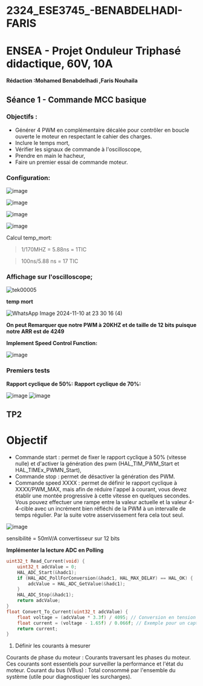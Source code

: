 # 2324_ESE3745_-BENABDELHADI-FARIS

# ENSEA - Projet Onduleur Triphasé didactique, 60V, 10A

**Rédaction :Mohamed Benabdelhadi ,Faris Nouhaila**
## Séance 1 - Commande MCC basique
### Objectifs :

- Générer 4 PWM en complémentaire décalée pour contrôler en boucle ouverte le moteur en respectant le cahier des charges.
- Inclure le temps mort,
- Vérifier les signaux de commande à l'oscilloscope,
- Prendre en main le hacheur,
- Faire un premier essai de commande moteur.

### Configuration: 

![image](https://github.com/user-attachments/assets/925e4530-36b6-4f70-bfd5-cbdde80f60b4)


![image](https://github.com/user-attachments/assets/910905ab-f8c8-4dd9-a80b-ec3a33059a13)


![image](https://github.com/user-attachments/assets/d9921aea-ffcd-4d8b-a18b-f21fb6a8bed7)


![image](https://github.com/user-attachments/assets/d7c1c816-c5dd-4e8c-b8aa-2943b5575536)

Calcul temp_mort:

> 1/170MHZ = 5.88ns = 1TIC

> 100ns/5.88 ns = 17 TIC 


### Affichage sur l'oscilloscope;

![tek00005](https://github.com/user-attachments/assets/7f763cc3-21b2-4325-bcd3-d457672c579a)


**temp mort**

![WhatsApp Image 2024-11-10 at 23 30 16 (4)](https://github.com/user-attachments/assets/9d382d9c-046c-437c-bd73-f88c91812ace)


**On peut Remarquer que notre PWM à 20KHZ et de taille de 12 bits puisque notre ARR est de 4249** 


**Implement Speed Control Function:**

![image](https://github.com/user-attachments/assets/c81dcf9d-0823-4eab-9fe1-2cb77fabdc8f)

### Premiers tests

**Rapport cyclique de 50%:**
**Rapport cyclique de 70%:**

![image](https://github.com/user-attachments/assets/47902732-debd-49c1-93e5-7f705805d88d)
![image](https://github.com/user-attachments/assets/6d21f4cc-4933-4f6f-938e-cdb3d77f81e8)


## TP2

# Objectif

- Commande start : permet de fixer le rapport cyclique à 50% (vitesse nulle) et d'activer la génération des pwm (HAL_TIM_PWM_Start et HAL_TIMEx_PWMN_Start),
- Commande stop : permet de désactiver la génération des PWM.
- Commande speed XXXX : permet de définir le rapport cyclique à XXXX/PWM_MAX, mais afin de réduire l'appel à courant, vous devez établir une montée progressive à cette vitesse en quelques secondes. Vous pouvez effectuer une rampe entre la valeur actuelle et la valeur 4-4-cible avec un incrément bien réfléchi de la PWM à un intervalle de temps régulier. Par la suite votre asservissement fera cela tout seul.

![image](https://github.com/user-attachments/assets/a806a30b-4816-44bc-984b-0dcc3df06941)

sensibilité = 50mV/A
convertisseur sur 12 bits

**Implémenter la lecture ADC en Polling**
```c
uint32_t Read_Current(void) {
    uint32_t adcValue = 0;
    HAL_ADC_Start(&hadc1);
    if (HAL_ADC_PollForConversion(&hadc1, HAL_MAX_DELAY) == HAL_OK) {
        adcValue = HAL_ADC_GetValue(&hadc1);
    }
    HAL_ADC_Stop(&hadc1);
    return adcValue;
}
float Convert_To_Current(uint32_t adcValue) {
    float voltage = (adcValue * 3.3f) / 4095; // Conversion en tension
    float current = (voltage - 1.65f) / 0.066f; // Exemple pour un capteur à effet Hall (sensibilité : 66 mV/A)
    return current;
}
```

1. Définir les courants à mesurer

Courants de phase du moteur : Courants traversant les phases du moteur. Ces courants sont essentiels pour surveiller la performance et l'état du moteur.
Courant du bus (VBus) : Total consommé par l'ensemble du système (utile pour diagnostiquer les surcharges).



